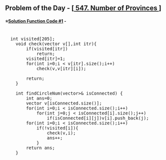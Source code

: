 ## Problem of the Day - [<a href="https://leetcode.com/problems/number-of-provinces/"> 547. Number of Provinces </a>]


#### ⭐<ins>Solution Function Code #1</ins> -
<pre>

  int visited[205];
    void check(vector<int> v[],int itr){
        if(visited[itr]) 
            return;
        visited[itr]=1;
        for(int i=0;i < v[itr].size();i++)
            check(v,v[itr][i]);

        return;
    }

    int findCircleNum(vector<vector<int>>& isConnected) {
        int ans=0;
        vector<int> v[isConnected.size()];
        for(int i=0;i < isConnected.size();i++)
            for(int j=0;j < isConnected[i].size();j++)
                if(isConnected[i][j])v[i].push_back(j);
        for(int i=0;i < isConnected.size();i++)
            if(!visited[i]){
                check(v,i);
                ans++;
            }
        return ans;
    }
</pre>
